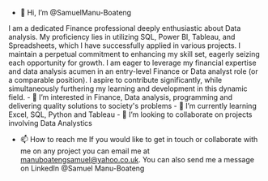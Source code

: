 - 👋 Hi, I’m @SamuelManu-Boateng

  
I am a dedicated Finance professional deeply enthusiastic about Data analysis. My proficiency lies in utilizing SQL, Power BI, Tableau, and Spreadsheets, which I have successfully applied in various projects. I maintain a perpetual commitment to enhancing my skill set, eagerly seizing each opportunity for growth. I am eager to leverage my financial expertise and data analysis acumen in an entry-level Finance or Data analyst role (or a comparable position). I aspire to contribute significantly, while simultaneously furthering my learning and development in this dynamic field. 
     - 👀 I’m interested in Finance, Data analysis, programming and delivering quality solutions to society's problems
     - 🌱 I’m currently learning Excel, SQL, Python and Tableau
     - 💞️ I’m looking to collaborate on projects involving Data Analystics
  
- 📫 How to reach me
  If you would like to get in touch or collaborate with me on any project you can email me at manuboatengsamuel@yahoo.co.uk. You can also send me a message on LinkedIn @Samuel Manu-Boateng

<!---
SamuelManu-Boateng/SamuelManu-Boateng is a ✨ special ✨ repository because its `README.md` (this file) appears on your GitHub profile.
You can click the Preview link to take a look at your changes.
--->
